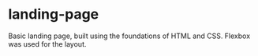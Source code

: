 # landing-page
Basic landing page, built using the foundations of HTML and CSS.
Flexbox was used for the layout.